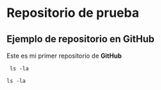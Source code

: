 # Repositorio de prueba
## Ejemplo de repositorio en GitHub
Este es mi primer repositorio de **GitHub**

	 ls -la 


`ls -la`
